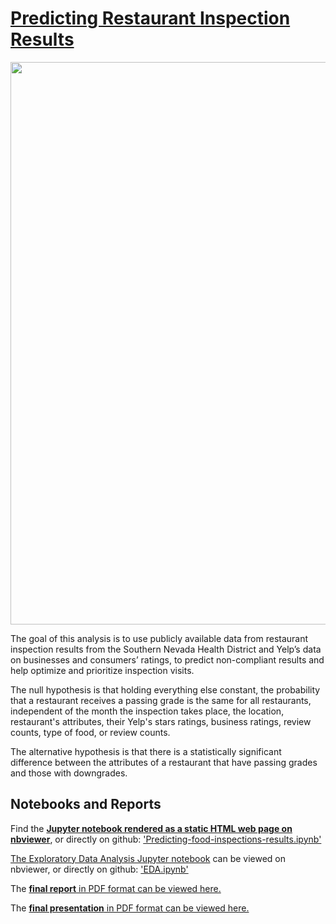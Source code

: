 # <a href='https://nbviewer.jupyter.org/github/MeierG/Data-Science-Projects/blob/master/Capstone-Project/Predicting-inspection-results-at-Food%20Establishments.ipynb'>Predicting Restaurant Inspection Results</a>

<img src="./image/01_01.png" width='900'>

<p>The goal of this analysis is to use publicly available data from restaurant inspection results from the Southern Nevada Health District and Yelp’s data on businesses and consumers’ ratings, to predict non-compliant results and help optimize and prioritize inspection visits.</p>

<p>The null hypothesis is that holding everything else constant, the probability that a restaurant receives a passing grade is the same for all restaurants, independent of the month the inspection takes place, the location, restaurant's attributes, their Yelp's stars ratings, business ratings, review counts, type of food, or review counts.</p>

<p>The alternative hypothesis is that there is a statistically significant difference between the attributes of a restaurant that have passing grades and those with downgrades.</p>

## Notebooks and Reports

<p>Find the <a href='https://nbviewer.jupyter.org/github/MeierG/Data-Science-Projects/blob/master/Capstone-Project/Predicting-inspection-results-at-Food%20Establishments.ipynb'><b>Jupyter notebook rendered as a static HTML web page on nbviewer</b></a>, or directly on github: <a href = 'https://github.com/MeierG/Data-Science-Projects/blob/master/Capstone-Project/Predicting-inspection-results-at-Food%20Establishments.ipynb'>'Predicting-food-inspections-results.ipynb'</a></p>

<p> <a href = 'https://nbviewer.jupyter.org/github/MeierG/Data-Science-Projects/blob/master/Capstone-Project/EDA.ipynb'> The Exploratory Data Analysis Jupyter notebook</a> can be viewed on nbviewer, or directly on github: <a href = 'https://github.com/MeierG/Data-Science-Projects/blob/master/Capstone-Project/EDA.ipynb'>'EDA.ipynb'</a></p>

<p>The <a href='https://github.com/MeierG/Data-Science-Projects/blob/master/Capstone-Project/Reports/Report-final.pdf'> <b>final report</b> in PDF format can be viewed here.</a></p>

<p>The <a href = 'https://github.com/MeierG/Data-Science-Projects/blob/master/Capstone-Project/Reports/slide_deck.pdf'><b>final presentation</b> in PDF format can be viewed here.</a></p>




